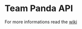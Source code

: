 # Team Panda API

For more informations read the [wiki](https://github.com/TeamDevPanda/dart_api/wiki)